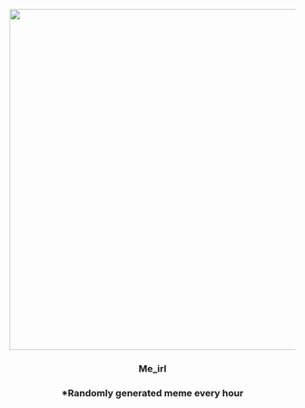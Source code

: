 <p align="center">
        <img src="https://i.imgur.com/Ac7Ahqj.jpg" width="600" height="600">
        </p>
        <h3 align="center">Me_irl</h3>
        <h3 align="center">*Randomly generated meme every hour</h3>
    